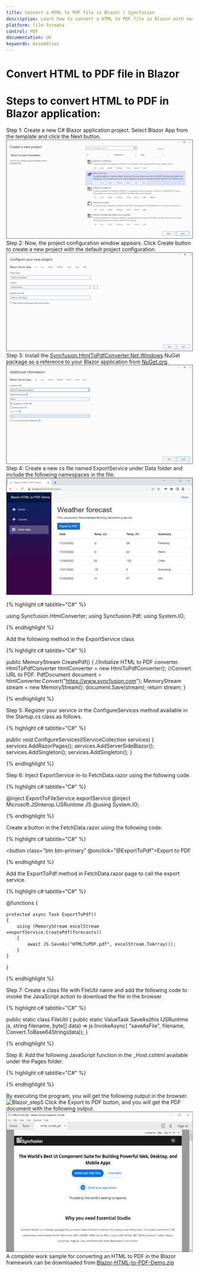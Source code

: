 ```yaml
---
title: Convert a HTML to PDF file in Blazor | Syncfusion
description: Learn how to convert a HTML to PDF file in Blazor with easy steps using Syncfusion .NET HTML converter library.
platform: file-formats
control: PDF
documentation: UG
keywords: Assemblies
---
```


# Convert HTML to PDF file in Blazor
# Steps to convert HTML to PDF in Blazor application:
Step 1: Create a new C# Blazor application project. Select Blazor App from the template and click the Next button.
![Blazor_step1](htmlconversion_images/blazor_step1.png)
Step 2: Now, the project configuration window appears. Click Create button to create a new project with the default project configuration.
![Blazor_step2](htmlconversion_images/blazor_step2.png)
Step 3: Install the [Syncfusion.HtmlToPdfConverter.Net.Windows](https://www.nuget.org/packages/Syncfusion.HtmlToPdfConverter.Net.Windows/) NuGet package as a reference to your Blazor application from [NuGet.org](https://www.nuget.org/).
![Blazor_step3](htmlconversion_images/blazor_step3.png)
Step 4: Create a new cs file named ExportService under Data folder and include the following namespaces in the file.
![Blazor_step4](htmlconversion_images/blazor_step4.png)

{% highlight c# tabtitle="C#" %}

using Syncfusion.HtmlConverter;
using Syncfusion.Pdf;
using System.IO;

{% endhighlight %}


Add the following method in the ExportService class

{% highlight c# tabtitle="C#" %}

public MemoryStream CreatePdf()
{
            //Initialize HTML to PDF converter.
            HtmlToPdfConverter htmlConverter = new HtmlToPdfConverter();
            //Convert URL to PDF.
            PdfDocument document = htmlConverter.Convert("https://www.syncfusion.com");
            MemoryStream stream = new MemoryStream();
            document.Save(stream);
            return stream;
}

{% endhighlight %}

Step 5: Register your service in the ConfigureServices method available in the Startup.cs class as follows.

{% highlight c# tabtitle="C#" %}

public void ConfigureServices(IServiceCollection services)
{
    services.AddRazorPages();
    services.AddServerSideBlazor();
    services.AddSingleton<WeatherForecastService>();
    services.AddSingleton<ExportService>();
}

{% endhighlight %}

Step 6: Inject ExportService in-to FetchData.razor using the following code.

{% highlight c# tabtitle="C#" %}

@inject ExportToFileService exportService
@inject Microsoft.JSInterop.IJSRuntime JS
@using  System.IO;

{% endhighlight %}

Create a button in the FetchData.razor using the following code.

{% highlight c# tabtitle="C#" %}

<button class="btn btn-primary" @onclick="@ExportToPdf">Export to PDF</button>

{% endhighlight %}

Add the ExportToPdf method in FetchData.razor page to call the export service.

{% highlight c# tabtitle="C#" %}

@functions
{
 
    protected async Task ExportToPdf()
    {
        using (MemoryStream excelStream =exportService.CreatePdf(forecasts))
        {
            await JS.SaveAs("HTMLToPDF.pdf", excelStream.ToArray());
        }
    }
}

{% endhighlight %}

Step 7: Create a class file with FileUtil name and add the following code to invoke the JavaScript action to download the file in the browser.

{% highlight c# tabtitle="C#" %}

public static class FileUtil
{
    public static ValueTask<object> SaveAs(this IJSRuntime js, string filename, byte[] data)
       => js.InvokeAsync<object>(
           "saveAsFile",
           filename,
           Convert.ToBase64String(data));
}

{% endhighlight %}

Step 8: Add the following JavaScript function in the _Host.cshtml available under the Pages folder.

{% highlight c# tabtitle="C#" %}

<script type="text/javascript">
    function saveAsFile(filename, bytesBase64) {
            if (navigator.msSaveBlob) {
                //Download document in Edge browser
                var data = window.atob(bytesBase64);
                var bytes = new Uint8Array(data.length);
                for (var i = 0; i < data.length; i++) {
                    bytes[i] = data.charCodeAt(i);
                }
                var blob = new Blob([bytes.buffer], { type: "application/octet-stream" });
                navigator.msSaveBlob(blob, filename);
            }
            else {
        var link = document.createElement('a');
        link.download = filename;
        link.href = "data:application/octet-stream;base64," + bytesBase64;
        document.body.appendChild(link); // Needed for Firefox
        link.click();
        document.body.removeChild(link);
    }
        }
</script>

{% endhighlight %}

By executing the program, you will get the following output in the browser.
![Blazor_step5](htmlconversion_images/blazor_step5.png)
Click the Export to PDF button, and you will get the PDF document with the following output.
![HTMLTOPDF](htmlconversion_images/outputscreenshot.png)
A complete work sample for converting an HTML to PDF in the Blazor framework can be downloaded from [Blazor-HTML-to-PDF-Demo.zip ](https://www.syncfusion.com/downloads/support/directtrac/general/ze/Blazor-HTML-to-PDF-Demo-899009860)
